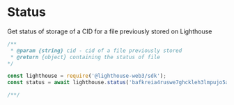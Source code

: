 # Status



Get status of storage of a CID for a file previously stored on Lighthouse

```javascript
/** 
 * @param {string} cid - cid of a file previously stored 
 * @return {object} containing the status of file
*/

const lighthouse = require('@lighthouse-web3/sdk');
const status = await lighthouse.status('bafkreia4ruswe7ghckleh3lmpujo5asrnd7hrtu5r23zjk2robpcoend34')

/**/
```
